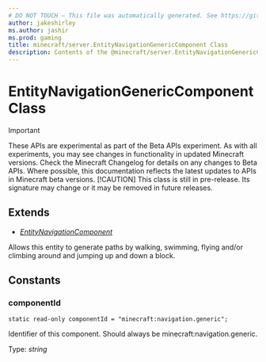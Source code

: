 ```yaml
---
# DO NOT TOUCH — This file was automatically generated. See https://github.com/mojang/minecraftapidocsgenerator to modify descriptions, examples, etc.
author: jakeshirley
ms.author: jashir
ms.prod: gaming
title: minecraft/server.EntityNavigationGenericComponent Class
description: Contents of the @minecraft/server.EntityNavigationGenericComponent class.
---
```

# EntityNavigationGenericComponent Class
>[!IMPORTANT]
>These APIs are experimental as part of the Beta APIs experiment. As with all experiments, you may see changes in functionality in updated Minecraft versions. Check the Minecraft Changelog for details on any changes to Beta APIs. Where possible, this documentation reflects the latest updates to APIs in Minecraft beta versions.
> [!CAUTION]
> This class is still in pre-release.  Its signature may change or it may be removed in future releases.

## Extends
- [*EntityNavigationComponent*](EntityNavigationComponent.md)

Allows this entity to generate paths by walking, swimming, flying and/or climbing around and jumping up and down a block.

## Constants

### **componentId**
`static read-only componentId = "minecraft:navigation.generic";`

Identifier of this component. Should always be minecraft:navigation.generic.

Type: *string*
